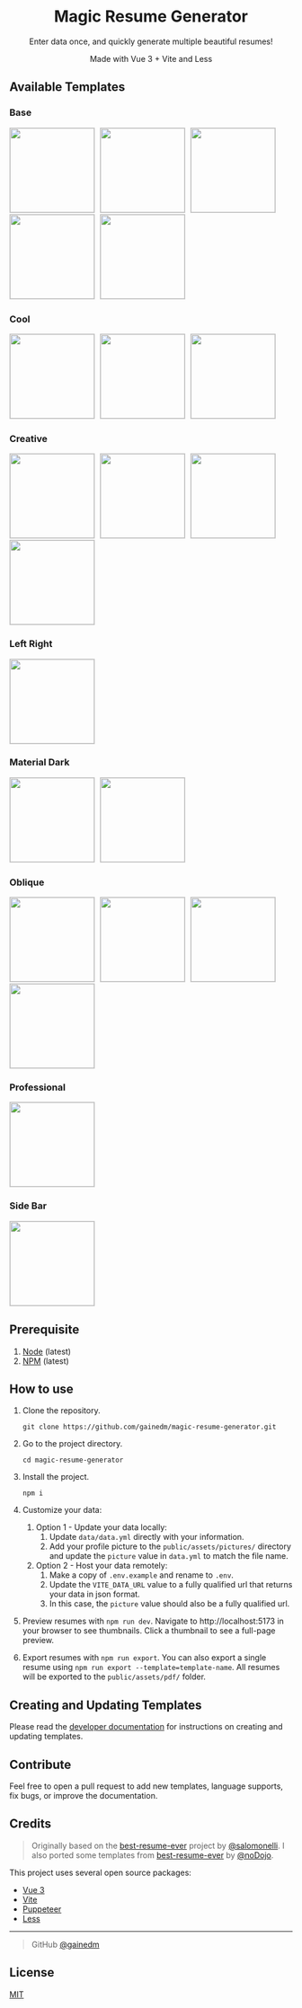 <div style="text-align:center">
  <h1>Magic Resume Generator</h1>
  <p>Enter data once, and quickly generate multiple beautiful resumes!</p>
  <p>Made with Vue 3 + Vite and Less</p>
</div>

<h2>Available Templates</h2>
<h3>Base</h3>
<p>
<img src="public/assets/previews/resume-base.png" style="width: 150px; margin-right:5px; border: 1px solid #ccc;" alt="" />
<img src="public/assets/previews/resume-base-blue.png" style="width: 150px; margin-right:5px; border: 1px solid #ccc;" alt="" />
<img src="public/assets/previews/resume-base-green.png" style="width: 150px; margin-right:5px; border: 1px solid #ccc;" alt="" />
<img src="public/assets/previews/resume-base-purple.png" style="width: 150px; margin-right:5px; border: 1px solid #ccc;" alt="" />
<img src="public/assets/previews/resume-base-white.png" style="width: 150px; margin-right:5px; border: 1px solid #ccc;" alt="" />
</p>
<h3>Cool</h3>
<p>
<img src="public/assets/previews/resume-cool.png" style="width: 150px; margin-right:5px; border: 1px solid #ccc;" alt="" />
<img src="public/assets/previews/resume-cool-rtl.png" style="width: 150px; margin-right:5px; border: 1px solid #ccc;" alt="" />
<img src="public/assets/previews/resume-cool-reverse.png" style="width: 150px; margin-right:5px; border: 1px solid #ccc;" alt="" />
</p>
<h3>Creative</h3>
<p>
<img src="public/assets/previews/resume-creative.png" style="width: 150px; margin-right:5px; border: 1px solid #ccc;" alt="" />
<img src="public/assets/previews/resume-creative-crimson.png" style="width: 150px; margin-right:5px; border: 1px solid #ccc;" alt="" />
<img src="public/assets/previews/resume-creative-purple.png" style="width: 150px; margin-right:5px; border: 1px solid #ccc;" alt="" />
<img src="public/assets/previews/resume-creative-teal.png" style="width: 150px; margin-right:5px; border: 1px solid #ccc;" alt="" />
</p>
<h3>Left Right</h3>
<p>
<img src="public/assets/previews/resume-left-right.png" style="width: 150px; margin-right:5px; border: 1px solid #ccc;" alt="" />
</p>
<h3>Material Dark</h3>
<p>
<img src="public/assets/previews/resume-material-dark.png" style="width: 150px; margin-right:5px; border: 1px solid #ccc;" alt="" />
<img src="public/assets/previews/resume-material-dark-reverse.png" style="width: 150px; margin-right:5px; border: 1px solid #ccc;" alt="" />
</p>
<h3>Oblique</h3>
<p>
<img src="public/assets/previews/resume-oblique.png" style="width: 150px; margin-right:5px; border: 1px solid #ccc;" alt="" />
<img src="public/assets/previews/resume-oblique-orange.png" style="width: 150px; margin-right:5px; border: 1px solid #ccc;" alt="" />
<img src="public/assets/previews/resume-oblique-red.png" style="width: 150px; margin-right:5px; border: 1px solid #ccc;" alt="" />
<img src="public/assets/previews/resume-oblique-teal.png" style="width: 150px; margin-right:5px; border: 1px solid #ccc;" alt="" />
</p>
<h3>Professional</h3>
<p>
<img src="public/assets/previews/resume-professional.png" style="width: 150px; margin-right:5px; border: 1px solid #ccc;" alt="" />
</p>
<h3>Side Bar</h3>
<p>
<img src="public/assets/previews/resume-side-bar.png" style="width: 150px; margin-right:5px; border: 1px solid #ccc;" alt="" />
</p>

## Prerequisite

1. [Node](https://nodejs.org/en/) (latest)
2. [NPM](https://www.npmjs.com/) (latest)

## How to use

1. Clone the repository.

   ```
   git clone https://github.com/gainedm/magic-resume-generator.git
   ```

2. Go to the project directory.

   ```
   cd magic-resume-generator
   ```

3. Install the project.

   ```
   npm i
   ```

4. Customize your data:
   1. Option 1 - Update your data locally:
      1. Update `data/data.yml` directly with your information.
      2. Add your profile picture to the `public/assets/pictures/` directory and update the `picture` value in `data.yml` to match the file name.
   2. Option 2 - Host your data remotely:
      1. Make a copy of `.env.example` and rename to `.env`.
      2. Update the `VITE_DATA_URL` value to a fully qualified url that returns your data in json format.
      3. In this case, the `picture` value should also be a fully qualified url.

5. Preview resumes with `npm run dev`. Navigate to http://localhost:5173 in your browser to see thumbnails. Click a thumbnail to see a full-page preview.

6. Export resumes with `npm run export`. You can also export a single resume using `npm run export --template=template-name`. All resumes will be exported to the `public/assets/pdf/` folder.

## Creating and Updating Templates

Please read the [developer documentation](DEVELOPER.md) for instructions on creating and updating templates.

## Contribute

Feel free to open a pull request to add new templates, language supports, fix bugs, or improve the documentation.

## Credits

> Originally based on the [best-resume-ever](https://github.com/salomonelli/best-resume-ever) project by [@salomonelli](https://github.com/salomonelli). I also ported some templates from [best-resume-ever](https://github.com/noDojo/best-resume-ever) by [@noDojo](https://github.com/nodojo).

This project uses several open source packages:

- <a href="https://github.com/vuejs/core" target="_blank">Vue 3</a>
- <a href="https://github.com/vitejs/" target="_blank">Vite</a>
- <a href="https://github.com/GoogleChrome/puppeteer" target="_blank">Puppeteer</a>
- <a href="https://github.com/less/less.js" target="_blank">Less</a>

---

> GitHub [@gainedm](https://github.com/gainedm)

## License

[MIT](https://github.com/gainedm/magic-resume-generator?tab=License-1-ov-file)
